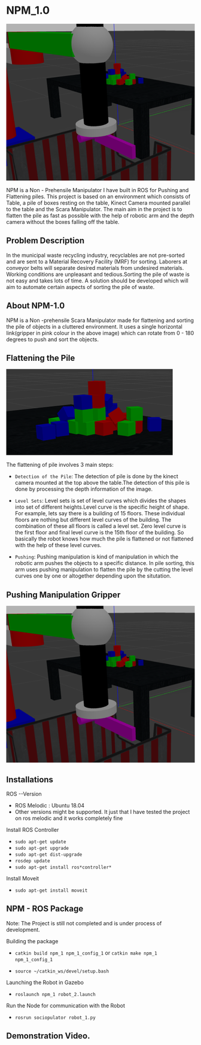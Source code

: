 # NPM_1.0
![node_graph](npm_1/implementation/single_gripper.png)


NPM is a Non - Prehensile Manipulator I have built in ROS for Pushing and Flattening piles. This project is based on an environment which consists of Table, a pile of boxes resting on the table, Kinect Camera mounted parallel to the table and the Scara Manipulator. The main aim in the project is to flatten the pile as fast as possible with the help of robotic arm and the depth camera without the boxes falling off the table.

## Problem Description
In the municipal waste recycling industry, recyclables are not pre-sorted and are sent to a Material Recovery Facility (MRF) for sorting. Laborers at conveyor belts will separate desired materials from undesired materials. Working conditions are unpleasant and tedious.Sorting the pile of waste is not easy and takes lots of time. A solution should be developed which will aim to automate certain aspects of sorting the pile of waste.

## About NPM-1.0
NPM is a Non -prehensile Scara Manipulator made for flattening and sorting the pile of objects in a cluttered environment. It uses a single horizontal link(gripper in pink colour in the above image) which can rotate from 0 - 180 degrees to push and sort the objects.

## Flattening the Pile
![node_graph](npm_1/implementation/pile.png)

The flattening of pile involves 3 main steps:
- `Detection of the Pile`: The detection of pile is done by the kinect camera mounted at the top above the table.The detection of this pile is done by processing the depth information of the image.

- `Level Sets`: Level sets is set of level curves which divides the shapes into set of different heights.Level curve is the specific height of shape. For example, lets say there is a building of 15 floors. These individual floors are nothing but different level curves of the building. The combination of these all floors is called a level set. Zero level curve is the first floor and final level curve is the 15th floor of the building. So basically the robot knows how much the pile is flattened or not flattened with the help of these level curves.

- `Pushing`: Pushing manipulation is kind of manipulation in which the robotic arm pushes the objects to a specific distance. In pile sorting, this arm uses pushing manipulation to flatten the pile by the cutting the level curves one by one or altogether depending upon the situtation.


## Pushing Manipulation Gripper
![node_graph](npm_1/implementation/single_gripper.png)

## Installations
ROS --Version

- ROS Melodic : Ubuntu 18.04
- Other versions might be supported. It just that I have tested the project on ros melodic and it works completely fine

Install ROS Controller

- `sudo apt-get update` 
- `sudo apt-get upgrade` 
- `sudo apt-get dist-upgrade` 
- `rosdep update`
- `sudo apt-get install ros*controller*`

Install Moveit

- `sudo apt-get install moveit`


## NPM - ROS Package

Note: The Project is still not completed and is under process of development.

Building the package

- `catkin build npm_1 npm_1_config_1` or `catkin make npm_1 npm_1_config_1`

- `source ~/catkin_ws/devel/setup.bash`

Launching the Robot in Gazebo

- `roslaunch npm_1 robot_2.launch`

Run the Node for communication with the Robot

- `rosrun sociopulator robot_1.py`



## Demonstration Video.

